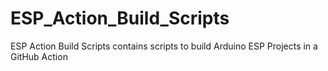 # ESP_Action_Build_Scripts
ESP Action Build Scripts contains scripts to build Arduino ESP Projects in a GitHub Action 
